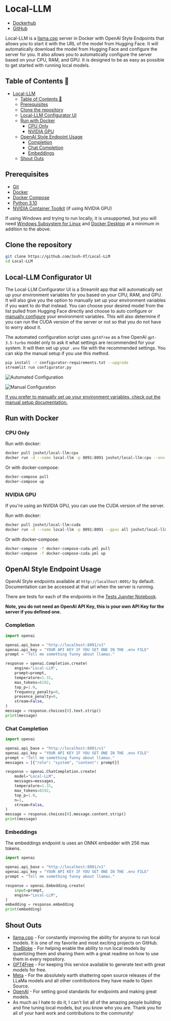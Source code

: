 # Local-LLM

- [Dockerhub](https://hub.docker.com/r/joshxt/local-llm/tags)
- [GitHub](https://github.com/Josh-XT/Local-LLM)

Local-LLM is a [llama.cpp](https://github.com/ggerganov/llama.cpp) server in Docker with OpenAI Style Endpoints that allows you to start it with the URL of the model from Hugging Face. It will automatically download the model from Hugging Face and configure the server for you. It also allows you to automatically configure the server based on your CPU, RAM, and GPU. It is designed to be as easy as possible to get started with running local models.

## Table of Contents 📖

- [Local-LLM](#local-llm)
  - [Table of Contents 📖](#table-of-contents-)
  - [Prerequisites](#prerequisites)
  - [Clone the repository](#clone-the-repository)
  - [Local-LLM Configurator UI](#local-llm-configurator-ui)
  - [Run with Docker](#run-with-docker)
    - [CPU Only](#cpu-only)
    - [NVIDIA GPU](#nvidia-gpu)
  - [OpenAI Style Endpoint Usage](#openai-style-endpoint-usage)
    - [Completion](#completion)
    - [Chat Completion](#chat-completion)
    - [Embeddings](#embeddings)
  - [Shout Outs](#shout-outs)

## Prerequisites

- [Git](https://git-scm.com/downloads)
- [Docker](https://docs.docker.com/get-docker/)
- [Docker Compose](https://docs.docker.com/compose/install/)
- [Python 3.10](https://www.python.org/downloads/)
- [NVIDIA Container Toolkit](https://docs.nvidia.com/datacenter/cloud-native/container-toolkit/latest/install-guide.html) (if using NVIDIA GPU)

If using Windows and trying to run locally, it is unsupported, but you will need [Windows Subsystem for Linux](https://docs.microsoft.com/en-us/windows/wsl/install-win10) and [Docker Desktop](https://docs.docker.com/docker-for-windows/install/) at a minimum in addition to the above.

## Clone the repository

```bash
git clone https://github.com/Josh-XT/Local-LLM
cd Local-LLM
```

## Local-LLM Configurator UI

The Local-LLM Configurator UI is a Streamlit app that will automatically set up your environment variables for you based on your CPU, RAM, and GPU. It will also give you the option to manually set up your environment variables if you want to do that instead.  You can choose your desired model from the list pulled from Hugging Face directly and choose to auto configure or [manually configure](ManualSetup.md) your environment variables. This will also determine if you can run the CUDA version of the server or not so that you do not have to worry about it.

The automated configuration script uses `gpt4free` as a free OpenAI `gpt-3.5-turbo` model only to ask it what settings are recommended for your system. It will then set up your `.env` file with the recommended settings. You can skip the manual setup if you use this method.

```bash
pip install -r configurator-requirements.txt --upgrade
streamlit run configurator.py
```

![Automated Configuration](screenshots/configurator-ss1.png)

![Manual Configuration](screenshots/configurator-ss2.png)

[If you prefer to manually set up your environment variables, check out the manual setup documentation.](ManualSetup.md)

## Run with Docker

### CPU Only

Run with docker:

```bash
docker pull joshxt/local-llm:cpu
docker run -d --name local-llm -p 8091:8091 joshxt/local-llm:cpu --env-file .env
```

Or with docker-compose:

```bash
docker-compose pull
docker-compose up
```

### NVIDIA GPU

If you're using an NVIDIA GPU, you can use the CUDA version of the server.

Run with docker:

```bash
docker pull joshxt/local-llm:cuda
docker run -d --name local-llm -p 8091:8091 --gpus all joshxt/local-llm:cuda --env-file .env
```

Or with docker-compose:

```bash
docker-compose -f docker-compose-cuda.yml pull
docker-compose -f docker-compose-cuda.yml up
```

## OpenAI Style Endpoint Usage

OpenAI Style endpoints available at `http://localhost:8091/` by default. Documentation can be accessed at that url when the server is running.

There are tests for each of the endpoints in the [Tests Jupyter Notebook](tests.ipynb).

**Note, you do not need an OpenAI API Key, this is your own API Key for the server if you defined one.**

### Completion

```python
import openai

openai.api_base = "http://localhost:8091/v1"
openai.api_key = "YOUR API KEY IF YOU SET ONE IN THE .env FILE"
prompt = "Tell me something funny about llamas."

response = openai.Completion.create(
    engine="Local-LLM",
    prompt=prompt,
    temperature=1.31,
    max_tokens=8192,
    top_p=1.0,
    frequency_penalty=0,
    presence_penalty=0,
    stream=False,
)
message = response.choices[0].text.strip()
print(message)
```

### Chat Completion

```python
import openai

openai.api_base = "http://localhost:8091/v1"
openai.api_key = "YOUR API KEY IF YOU SET ONE IN THE .env FILE"
prompt = "Tell me something funny about llamas."
messages = [{"role": "system", "content": prompt}]

response = openai.ChatCompletion.create(
    model="Local-LLM",
    messages=messages,
    temperature=1.31,
    max_tokens=8192,
    top_p=1.0,
    n=1,
    stream=False,
)
message = response.choices[0].message.content.strip()
print(message)
```

### Embeddings

The embeddings endpoint is uses an ONNX embedder with 256 max tokens.

```python
import openai

openai.api_base = "http://localhost:8091/v1"
openai.api_key = "YOUR API KEY IF YOU SET ONE IN THE .env FILE"
prompt = "Tell me something funny about llamas."

response = openai.Embedding.create(
    input=prompt,
    engine="Local-LLM",
)
embedding = response.embedding
print(embedding)
```

## Shout Outs

- [llama.cpp](https://github.com/ggerganov/llama.cpp) - For constantly improving the ability for anyone to run local models. It is one of my favorite and most exciting projects on GitHub.
- [TheBloke](https://huggingface.co/TheBloke) - For helping enable the ability to run local models by quantizing them and sharing them with a great readme on how to use them in every repository.
- [GPT4Free](https://github.com/xtekky/gpt4free) - For keeping this service available to generate text with great models for free.
- [Meta](https://meta.com) - For the absolutely earth shattering open source releases of the LLaMa models and all other contributions they have made to Open Source.
- [OpenAI](https://openai.com/) - For setting good standards for endpoints and making great models.
- As much as I hate to do it, I can't list all of the amazing people building and fine tuning local models, but you know who you are. Thank you for all of your hard work and contributions to the community!
